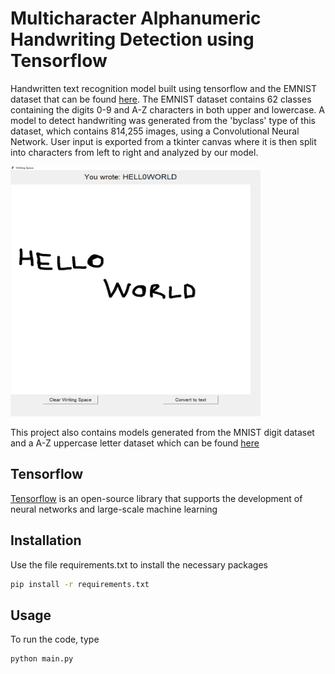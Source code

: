 # Multicharacter Alphanumeric Handwriting Detection using Tensorflow

Handwritten text recognition model built using tensorflow and the EMNIST dataset that can be found [here](https://www.nist.gov/itl/products-and-services/emnist-dataset). The EMNIST dataset contains 62 classes containing the digits 0-9 and A-Z characters in both upper and lowercase. A model to detect handwriting was generated from the 'byclass' type of this dataset, which contains 814,255 images, using a Convolutional Neural Network. User input is exported from a tkinter canvas where it is then split into characters from left to right and analyzed by our model.

<a href="https://github.com/mpeng72/handwritingdetection">
    <img src="/example.png" alt="Logo" width="400" height="400">
  </a>

This project also contains models generated from the MNIST digit dataset and a A-Z uppercase letter dataset which can be found [here](https://www.kaggle.com/datasets/sachinpatel21/az-handwritten-alphabets-in-csv-format)

## Tensorflow

[Tensorflow](https://www.tensorflow.org/api_docs/python/tf) is an open-source library that supports the development of neural networks and large-scale machine learning

## Installation
Use the file requirements.txt to install the necessary packages

```bash
pip install -r requirements.txt
```

## Usage
To run the code, type 

```python
python main.py
```


